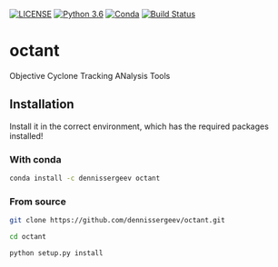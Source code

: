 [![LICENSE](https://anaconda.org/dennissergeev/octant/badges/license.svg)](LICENSE)
[![Python 3.6](https://img.shields.io/badge/python-3.6-blue.svg)](https://www.python.org/downloads/release/python-360/)
[![Conda](https://anaconda.org/dennissergeev/octant/badges/version.svg)](https://anaconda.org/dennissergeev/octant)
[![Build Status](https://travis-ci.com/dennissergeev/octant.svg?branch=master)](https://travis-ci.com/dennissergeev/octant)


# octant
Objective Cyclone Tracking ANalysis Tools

## Installation
Install it in the correct environment, which has the required packages installed!

### With conda
```bash
conda install -c dennissergeev octant
```

### From source
```bash
git clone https://github.com/dennissergeev/octant.git

cd octant

python setup.py install
```
